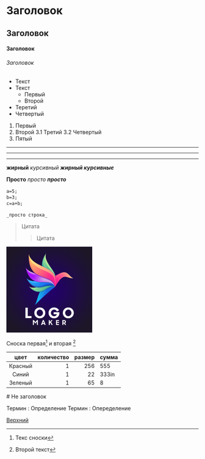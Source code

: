 <a id="anchor"></a>

# Заголовок

## Заголовок

#### Заголовок

###### Заголовок

- Текст
- Текст
  - Первый
  - Второй
- Теретий
- Четвертый

1. Первый
2. Второй
   3.1 Третий
   3.2 Четвертый
3. Пятый

---

---

---

**жирный**
_курсивный_
**_жирный курсивные_**

**Просто**
_просто_
**_просто_**

```
a=5;
b=3;
c=a+b;

```

    _просто строка_

> Цитата
>
> > Цитата

[![Переход на сайт](img/logo.png)](https://jerri5700.github.io/elsv/)

Сноска первая[^1] и вторая [^2]
[^1]: Текс сноски
[^2]: Второй текст

|  цвет   | количество | размер | сумма |
| :-----: | ---------: | -----: | ----- |
| Красный |          1 |    256 | 555   |
|  Синий  |          1 |     22 | 333in |
| Зеленый |          1 |     65 | 8     |

\# Не заголовок

Термин
: Определение
Термин
: Опеределение

[Верхний](#anchor)
